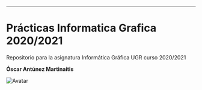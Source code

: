 ---
# Prácticas Informatica Grafica 2020/2021
Repositorio para la asignatura Informática Gráfica UGR curso 2020/2021

**Óscar Antúnez Martinaitis**


![Avatar](https://avatars2.githubusercontent.com/u/47791251?s=460&u=3ad90dfdfcbda4134b39c9d1579726cdf50ecf42&v=4)
